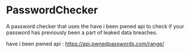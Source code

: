 # PasswordChecker

A password checker that uses the have i been pwned api to check if your password has previously been a part of leaked data breaches.

have i been pwned api : https://api.pwnedpasswords.com/range/
